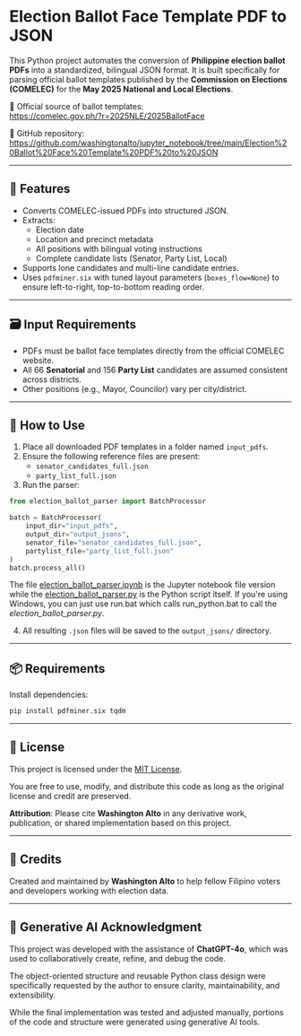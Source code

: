 # Election Ballot Face Template PDF to JSON

This Python project automates the conversion of **Philippine election ballot PDFs** into a standardized, bilingual JSON format. It is built specifically for parsing official ballot templates published by the **Commission on Elections (COMELEC)** for the **May 2025 National and Local Elections**.

🔗 Official source of ballot templates:  
https://comelec.gov.ph/?r=2025NLE/2025BallotFace

📁 GitHub repository:  
https://github.com/washingtonalto/jupyter_notebook/tree/main/Election%20Ballot%20Face%20Template%20PDF%20to%20JSON

---

## 🔧 Features

- Converts COMELEC-issued PDFs into structured JSON.
- Extracts:
  - Election date
  - Location and precinct metadata
  - All positions with bilingual voting instructions
  - Complete candidate lists (Senator, Party List, Local)
- Supports lone candidates and multi-line candidate entries.
- Uses `pdfminer.six` with tuned layout parameters (`boxes_flow=None`) to ensure left-to-right, top-to-bottom reading order.

---

## 🗃️ Input Requirements

- PDFs must be ballot face templates directly from the official COMELEC website.
- All 66 **Senatorial** and 156 **Party List** candidates are assumed consistent across districts.
- Other positions (e.g., Mayor, Councilor) vary per city/district.

---

## 🚀 How to Use

1. Place all downloaded PDF templates in a folder named `input_pdfs`.
2. Ensure the following reference files are present:
   - `senator_candidates_full.json`
   - `party_list_full.json`
3. Run the parser:

```python
from election_ballot_parser import BatchProcessor

batch = BatchProcessor(
    input_dir="input_pdfs",
    output_dir="output_jsons",
    senator_file="senator_candidates_full.json",
    partylist_file="party_list_full.json"
)
batch.process_all()
```
The file [election_ballot_parser.ipynb](./election_ballot_parser.ipynb) is the Jupyter notebook file version while the [election_ballot_parser.py](./election_ballot_parser.py) is the Python script itself. If you're using Windows, you can just use run.bat which calls run_python.bat to call the *election_ballot_parser.py*.

4. All resulting `.json` files will be saved to the `output_jsons/` directory.

---

## 📦 Requirements

Install dependencies:

```bash
pip install pdfminer.six tqdm
```

---

## 📄 License

This project is licensed under the [MIT License](LICENSE.txt).

You are free to use, modify, and distribute this code as long as the original license and credit are preserved.

**Attribution**: Please cite **Washington Alto** in any derivative work, publication, or shared implementation based on this project.

---

## 🙌 Credits

Created and maintained by **Washington Alto** to help fellow Filipino voters and developers working with election data.



---

## 🤖 Generative AI Acknowledgment

This project was developed with the assistance of **ChatGPT-4o**, which was used to collaboratively create, refine, and debug the code.

The object-oriented structure and reusable Python class design were specifically requested by the author to ensure clarity, maintainability, and extensibility.

While the final implementation was tested and adjusted manually, portions of the code and structure were generated using generative AI tools.
